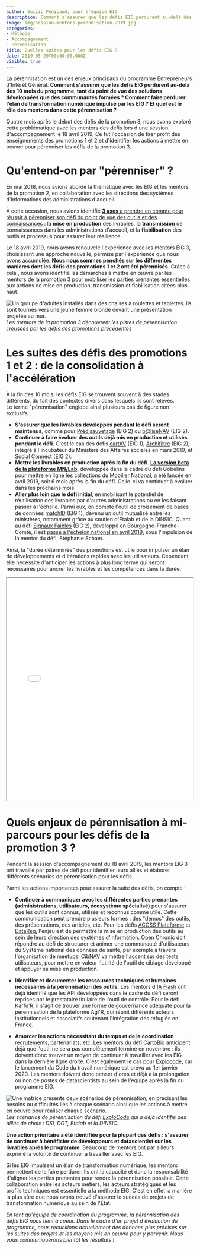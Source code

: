 ```yaml
---
author: Soizic Pénicaud, pour l'équipe EIG
description: Comment s'assurer que les défis EIG perdurent au-delà des 10 mois du programme, tant du point de vue des solutions développées que des communautés formées ? Comment faire perdurer l'élan de transformation numérique impulsé par les EIG ? Et quel est le rôle des mentors dans cette pérennisation ?
image: img/session-mentors-perennisation-2019.jpg
categories:
- Méthode
- Accompagnement
- Pérennisation
title: Quelles suites pour les défis EIG ?
date: 2019-05-20T00:00:00.000Z
visible: true
---
```


La pérennisation est un des enjeux principaux du programme Entrepreneurs d'Intérêt Général. **Comment s'assurer que les défis EIG perdurent au-delà des 10 mois du programme, tant du point de vue des solutions développées que des communautés formées ? Comment faire perdurer l'élan de transformation numérique impulsé par les EIG ? Et quel est le rôle des mentors dans cette pérennisation ?**

Quatre mois après le début des défis de la promotion 3, nous avons exploré cette problématique avec les mentors des défis lors d'une session d'accompagnement le 18 avril 2019. Ce fut l'occasion de tirer profit des enseignements des promotions 1 et 2 et d'identifier les actions à mettre en oeuvre pour pérenniser les défis de la promotion 3.  

# Qu'entend-on par "pérenniser" ?

En mai 2018, nous avions abordé la thématique avec les EIG et les mentors de la promotion 2, en collaboration avec les directions des systèmes d'informations des administrations d'accueil.  

À cette occasion, nous avions identifié [**3 axes** à prendre en compte pour réussir à pérenniser son défi du point de vue des outils et des connaissances](https://entrepreneur-interet-general.etalab.gouv.fr/blog/2018/05/24/atelier-construction-plan-actions-avec-les-dsi.html) : la **mise en production** des livrables, la **transmission** de connaissances dans les administrations d'accueil, et la **fiabilisation** des outils et processus pour assurer leur résilience.

Le 18 avril 2019, nous avons renouvelé l'expérience avec les mentors EIG 3, choisissant une approche nouvelle, permise par l'expérience que nous avons accumulée. **Nous nous sommes penchés sur les différentes manières dont les défis des promotions 1 et 2 ont été pérennisés**. Grâce à cela , nous avons identifié les démarches à mettre en œuvre par les mentors de la promotion 3 pour mobiliser les parties prenantes essentielles aux actions de mise en production, transmission et fiabilisation citées plus haut.  

![Un groupe d'adultes installés dans des chaises à roulettes et tablettes. Ils sont tournés vers une jeune femme blonde devant une présentation projetée au mur.](https://entrepreneur-interet-general.etalab.gouv.fr/img/blog/session-mentors-perennisation-2019.jpg) _Les mentors de la promotion 3 découvrent les pistes de pérennisation creusées par les défis des promotions précédentes_

# Les suites des défis des promotions 1 et 2 : de la consolidation à l'accélération

À la fin des 10 mois, les défis EIG se trouvent souvent à des stades différents, du fait des contextes divers dans lesquels ils sont relevés. <br>
Le terme "pérennisation" englobe ainsi plusieurs cas de figure non exclusifs :
* **S'assurer que les livrables développés pendant le défi seront maintenus**, comme pour [Prédisauvetage](https://entrepreneur-interet-general.etalab.gouv.fr/defis/2018/donneesauvetagemaritime.html) (EIG 2) ou [b@liseNAV](https://entrepreneur-interet-general.etalab.gouv.fr/defis/2018/balisenav.html) (EIG 2).
* **Continuer à faire évoluer des outils déjà mis en production et utilisés pendant le défi**.  C'est le cas des défis [cartAV](https://entrepreneur-interet-general.etalab.gouv.fr/defis/2017/mi-cartav-securite-routiere.html) (EIG 1), [Archifiltre](https://entrepreneur-interet-general.etalab.gouv.fr/defis/2018/archifiltre.html) (EIG 2), intégré à l'incubateur du Ministère des Affaires sociales en mars 2019, et [Social Connect](https://entrepreneur-interet-general.etalab.gouv.fr/defis/2018/socialconnect.html) (EIG 2).
* **Mettre les livrables en production après la fin du défi**. [**La version beta de la plateforme MN/Lab**](https://collection.mobiliernational.culture.gouv.fr/recherche), développée dans le cadre du défi Gobelins pour mettre en ligne les collections du [Mobilier National](http://www.mobiliernational.culture.gouv.fr/fr/actualites/mnlab-nouvelle-plateforme-numerique-des-collections-du-mobilier-national), a été lancée en avril 2019, soit 6 mois après la fin du défi. Celle-ci va continuer à évoluer dans les prochains mois.
* **Aller plus loin que le défi initial**, en mobilisant le potentiel de réutilisation des livrables par d'autres administrations ou en les faisant passer à l'échelle. Parmi eux, on compte l'outil de croisement de bases de données [matchID](https://entrepreneur-interet-general.etalab.gouv.fr/defis/2017/mi-matchid.html) (EIG 1), devenu un outil mutualisé entre les ministères, notamment grâce au soutien d'Etalab et de la DINSIC. Quant au défi [Signaux Faibles](https://entrepreneur-interet-general.etalab.gouv.fr/defis/2018/signauxfaibles.html) (EIG 2), développé en Bourgogne-Franche-Comté, il est [passé à l'échelon national en avril 2019](https://www.etalab.gouv.fr/signaux-faibles-de-lopen-data-camp-a-une-politique-publique-fondee-sur-la-donnee), sous l'impulsion de la mentor du défi, Stéphanie Schaer.

Ainsi, la "durée déterminée" des promotions est utile pour impulser un élan de développements et d'itérations rapides avec les utilisateurs. Cependant, elle nécessite d'anticiper les actions à plus long terme qui seront nécessaires pour ancrer les livrables et les compétences dans la durée.  

<iframe src="//speakerdeck.com/player/2de2dac289f6462693e65be8cef6b0fb" style="width: 100%; height: 600px" allowfullscreen scrolling="no" allow="autoplay; encrypted-media"></iframe>

# Quels enjeux de pérennisation à mi-parcours pour les défis de la promotion 3 ?

Pendant la session d'accompagnement du 18 avril 2019, les mentors EIG 3 ont travaillé par paires de défi pour identifier leurs alliés et élaborer différents scénarios de pérennisation pour les défis.

Parmi les actions importantes pour assurer la suite des défis, on compte :

* **Continuer à communiquer avec les différentes parties prenantes (administrations, utilisateurs, écosystème spécialisé)** pour s'assurer que les outils sont connus, utilisés et reconnus comme utile. Cette communication peut prendre plusieurs formes : des "démos" des outils, des présentations, des articles, etc. Pour les défis [ACOSS Plateforme](https://entrepreneur-interet-general.etalab.gouv.fr/defis/2019/acossplateforme.html) et [DataReg](https://entrepreneur-interet-general.etalab.gouv.fr/defis/2019/datareg.html), l'enjeu est de permettre la mise en production des outils au sein de leurs direction des systèmes d'information. [Open Chronic](https://entrepreneur-interet-general.etalab.gouv.fr/defis/2019/openchronic.html) doit répondre au défi de structurer et animer une communauté d'utilisateurs du Système national des données de santé, par exemple à travers l'organisation de meetups. [CibNAV](https://entrepreneur-interet-general.etalab.gouv.fr/defis/2019/cibnav.html) va mettre l'accent sur des tests utilisateurs, pour mettre en valeur l'utilité de l'outil de ciblage développé et appuyer sa mise en production.

* **Identifier et documenter les ressources techniques et humaines nécessaires à la pérennisation des outils.** Les mentors d'[IA Flash](https://entrepreneur-interet-general.etalab.gouv.fr/defis/2019/iaflash.html) ont déjà identifié que les API développées dans le cadre du défi seront reprises par le prestataire titulaire de l'outil de contrôle. Pour le défi [Karfu’R](https://entrepreneur-interet-general.etalab.gouv.fr/defis/2019/karfur.html), il s'agit de trouver une forme de gouvernance adéquate pour la pérennisation de la plateforme Agi'R, qui réunit différents acteurs institutionnels et associatifs soutenant l'intégration des réfugiés en France.

* **Amorcer les actions nécessitant du temps et de la coordination** : recrutements, partenariats, etc. Les mentors du défi [CartoBio](https://entrepreneur-interet-general.etalab.gouv.fr/defis/2019/cartobio.html) anticipent déjà que l'outil ne sera pas complètement terminé en novembre : ils doivent donc trouver un moyen de continuer à travailler avec les EIG dans la dernière ligne droite. C'est également le cas pour [Explocode](https://entrepreneur-interet-general.etalab.gouv.fr/defis/2019/explocode.html), car le lancement du Code du travail numérique est prévu au 1er janvier 2020. Les mentors doivent donc penser d'ores et déjà à la prolongation ou non de postes de datascientists au sein de l'équipe après la fin du programme EIG.

![Une matrice présente deux scénarios de pérennisation, en précisant les besoins ou difficultés liés à chaque scénario ainsi que les actions à mettre en oeuvre pour réaliser chaque scénario.](https://entrepreneur-interet-general.etalab.gouv.fr/img/blog/matrice-perennisation-explocode.png) _Les scénarios de pérennisation du défi [ExploCode](https://entrepreneur-interet-general.etalab.gouv.fr/defis/2019/explocode.html) qui a déjà identifié des alliés de choix : DSI, DGT, Etalab et la DINSIC._

**Une action prioritaire a été identifiée pour la plupart des défis : s'assurer de continuer à bénéficier de développeurs et datascientist sur les livrables après le programme**. Beaucoup de mentors ont par ailleurs exprimé la volonté de continuer à travailler avec les EIG.

Si les EIG impulsent un élan de transformation numérique, les mentors permettent de le faire perdurer. Ils ont la capacité et donc la responsabilité d'aligner les parties prenantes pour rendre la pérennisation possible. Cette collaboration entre les acteurs métiers, les acteurs stratégiques et les profils techniques est essentielle à la méthode EIG. C'est en effet la manière la plus sûre que nous avons trouvé d'assurer le succès de projets de transformation numérique au sein de l'État.

_En tant qu'équipe de coordination du programme, la pérennisation des défis EIG nous tient à coeur. Dans le cadre d'un projet d'évaluation du programme, nous recueillons actuellement des données plus précises sur les suites des projets et les moyens mis en oeuvre pour y parvenir. Nous vous communiquerons bientôt les résultats !_
